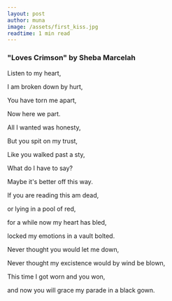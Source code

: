 ```yaml
---
layout: post
author: muna
image: /assets/first_kiss.jpg
readtime: 1 min read
---
```

### "Loves Crimson" by Sheba Marcelah

Listen to my heart,

I am broken down by hurt,

You have torn me apart,

Now here we part.


All I wanted was honesty,

But you spit on my trust,

Like you walked past a sty,

What do I have to say?

Maybe it's better off this way.

If you are reading this am dead,

or lying in a pool of red,

for a while now my heart has bled,

locked my emotions in a vault bolted.


Never thought you would let me down,

Never thought my excistence would by wind be blown,

This time I got worn and you won,

and now you will grace my parade in a black gown.


